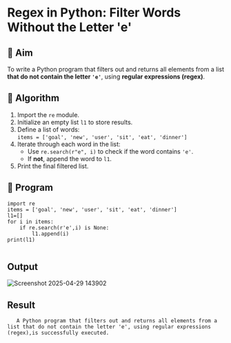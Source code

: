 # Regex in Python: Filter Words Without the Letter 'e'

## 🎯 Aim
To write a Python program that filters out and returns all elements from a list **that do not contain the letter `'e'`**, using **regular expressions (regex)**.

## 🧠 Algorithm
1. Import the `re` module.
2. Initialize an empty list `l1` to store results.
3. Define a list of words:  
   `items = ['goal', 'new', 'user', 'sit', 'eat', 'dinner']`
4. Iterate through each word in the list:
   - Use `re.search(r"e", i)` to check if the word contains `'e'`.
   - If **not**, append the word to `l1`.
5. Print the final filtered list.

## 🧾 Program
```
import re
items = ['goal', 'new', 'user', 'sit', 'eat', 'dinner']
l1=[]
for i in items:
    if re.search(r'e',i) is None:
        l1.append(i)
print(l1)


```
## Output
![Screenshot 2025-04-29 143902](https://github.com/user-attachments/assets/adb8867f-a3f4-49e8-91eb-843faaba9d49)


## Result
       A Python program that filters out and returns all elements from a list that do not contain the letter 'e', using regular expressions (regex),is successfully executed.

